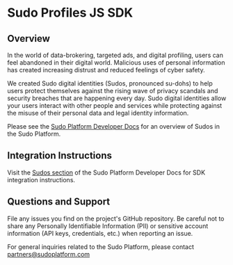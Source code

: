# Sudo Profiles JS SDK

## Overview
In the world of data-brokering, targeted ads, and digital profiling, users can feel abandoned in their digital world. Malicious uses of personal information has created increasing distrust and reduced feelings of cyber safety.

We created Sudo digital identities (Sudos, pronounced su-dohs) to help users protect themselves against the rising wave of privacy scandals and security breaches that are happening every day. Sudo digital identities allow your users interact with other people and services while protecting against the misuse of their personal data and legal identity information.

Please see the [Sudo Platform Developer Docs](https://sudoplatform.com/docs) for an overview of Sudos in the Sudo Platform.

## Integration Instructions
Visit the [Sudos section](https://sudoplatform.com/docs) of the Sudo Platform Developer Docs for SDK integration instructions.

## Questions and Support
File any issues you find on the project's GitHub repository. Be careful not to share any Personally Identifiable Information (PII) or sensitive account information (API keys, credentials, etc.) when reporting an issue.

For general inquiries related to the Sudo Platform, please contact [partners@sudoplatform.com](mailto:partners@sudoplatform.com)
